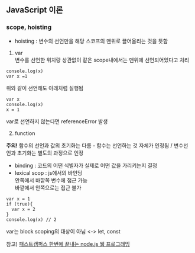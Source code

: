 ## JavaScript 이론

### scope, hoisting

* hoisting : 변수의 선언만을 해당 스코프의 맨위로 끌어올리는 것을 뜻함

1. var  
변수를 선언한 위치랑 상관없이 같은 scope내에서는 맨위에 선언되어있다고 처리

```
console.log(x)
var x =1
```
위와 같이 선언해도 아래처럼 실행됨
```
var x
console.log(x)
x = 1
```

var로 선언하지 않는다면 referenceError 발생

2. function

**주의!** 함수의 선언과 값의 초기화는 다름 - 함수는 선언하는 것 자체가 인정됨 / 변수선언과 초기화는 별도의 과정으로 인정

* binding : 코드의 어떤 식별자가 실제로 어떤 값을 가리키는지 결정
* lexical scop : js에서의 바인딩  
안쪽에서 바깥쪽 변수에 접근 가능  
바깥에서 안쪽으로는 접근 불가  
```
var x = 1
if (true){
  var x = 2
}
console.log(x) // 2
```

var는 block scoping의 대상이 아님 <-> let, const

참고) [패스트캠퍼스 한번에 끝내는 node.js 웹 프로그래밍](https://fastcampus.co.kr/dev_online_node)
